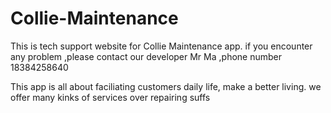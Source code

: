 # Collie-Maintenance
This is tech support website for  Collie Maintenance app. if you encounter any problem ,please contact our developer Mr Ma ,phone number 18384258640

This app is all about faciliating customers daily life, make a better living. we offer many kinks of services over repairing suffs
